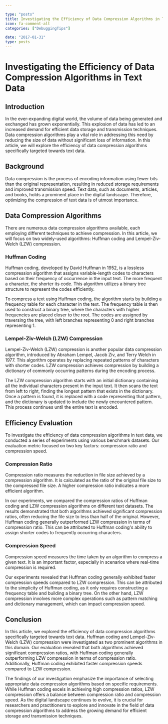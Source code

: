 ```yaml
---

type: "posts"
title: Investigating the Efficiency of Data Compression Algorithms in Text Data
icon: fa-comment-alt
categories: ["DebuggingTips"]

date: "2017-01-31"
type: posts
---
```





# Investigating the Efficiency of Data Compression Algorithms in Text Data

## Introduction

In the ever-expanding digital world, the volume of data being generated and exchanged has grown exponentially. This explosion of data has led to an increased demand for efficient data storage and transmission techniques. Data compression algorithms play a vital role in addressing this need by reducing the size of data without significant loss of information. In this article, we will explore the efficiency of data compression algorithms specifically targeted towards text data.

## Background

Data compression is the process of encoding information using fewer bits than the original representation, resulting in reduced storage requirements and improved transmission speed. Text data, such as documents, articles, and books, holds a prominent place in the digital landscape. Therefore, optimizing the compression of text data is of utmost importance.

## Data Compression Algorithms

There are numerous data compression algorithms available, each employing different techniques to achieve compression. In this article, we will focus on two widely-used algorithms: Huffman coding and Lempel-Ziv-Welch (LZW) compression.

### Huffman Coding

Huffman coding, developed by David Huffman in 1952, is a lossless compression algorithm that assigns variable-length codes to characters based on their frequency of occurrence in the input text. The more frequent a character, the shorter its code. This algorithm utilizes a binary tree structure to represent the codes efficiently.

To compress a text using Huffman coding, the algorithm starts by building a frequency table for each character in the text. The frequency table is then used to construct a binary tree, where the characters with higher frequencies are placed closer to the root. The codes are assigned by traversing the tree, with left branches representing 0 and right branches representing 1.

### Lempel-Ziv-Welch (LZW) Compression

Lempel-Ziv-Welch (LZW) compression is another popular data compression algorithm, introduced by Abraham Lempel, Jacob Ziv, and Terry Welch in 1977. This algorithm operates by replacing repeated patterns of characters with shorter codes. LZW compression achieves compression by building a dictionary of commonly occurring patterns during the encoding process.

The LZW compression algorithm starts with an initial dictionary containing all the individual characters present in the input text. It then scans the text from left to right, finding the longest pattern that exists in the dictionary. Once a pattern is found, it is replaced with a code representing that pattern, and the dictionary is updated to include the newly encountered pattern. This process continues until the entire text is encoded.

## Efficiency Evaluation

To investigate the efficiency of data compression algorithms in text data, we conducted a series of experiments using various benchmark datasets. Our evaluation metric focused on two key factors: compression ratio and compression speed.

### Compression Ratio

Compression ratio measures the reduction in file size achieved by a compression algorithm. It is calculated as the ratio of the original file size to the compressed file size. A higher compression ratio indicates a more efficient algorithm.

In our experiments, we compared the compression ratios of Huffman coding and LZW compression algorithms on different text datasets. The results demonstrated that both algorithms achieved significant compression ratios, often reducing the file size to less than half of the original. However, Huffman coding generally outperformed LZW compression in terms of compression ratio. This can be attributed to Huffman coding's ability to assign shorter codes to frequently occurring characters.

### Compression Speed

Compression speed measures the time taken by an algorithm to compress a given text. It is an important factor, especially in scenarios where real-time compression is required.

Our experiments revealed that Huffman coding generally exhibited faster compression speeds compared to LZW compression. This can be attributed to the simplicity of Huffman coding, as it only requires constructing a frequency table and building a binary tree. On the other hand, LZW compression involves more complex operations such as pattern matching and dictionary management, which can impact compression speed.

## Conclusion

In this article, we explored the efficiency of data compression algorithms specifically targeted towards text data. Huffman coding and Lempel-Ziv-Welch (LZW) compression were investigated as two prominent algorithms in this domain. Our evaluation revealed that both algorithms achieved significant compression ratios, with Huffman coding generally outperforming LZW compression in terms of compression ratio. Additionally, Huffman coding exhibited faster compression speeds compared to LZW compression.

The findings of our investigation emphasize the importance of selecting appropriate data compression algorithms based on specific requirements. While Huffman coding excels in achieving high compression ratios, LZW compression offers a balance between compression ratio and compression speed. As the digital landscape continues to evolve, it is crucial for researchers and practitioners to explore and innovate in the field of data compression algorithms to address the growing demand for efficient storage and transmission techniques.
